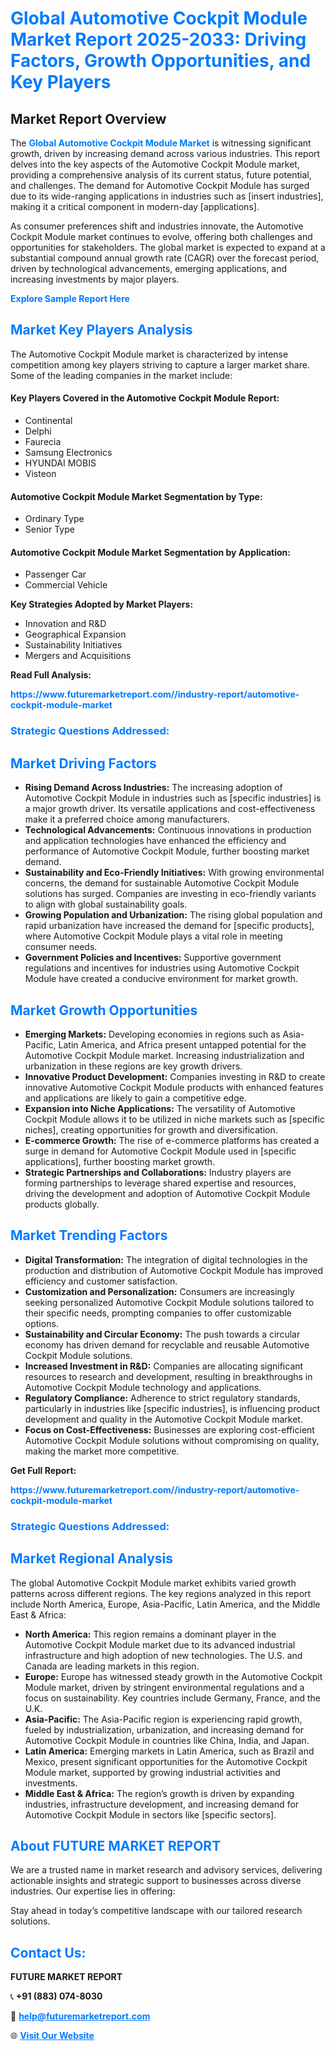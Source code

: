 <h1 style="color: #007BFF;">Global Automotive Cockpit Module Market Report 2025-2033: Driving Factors, Growth Opportunities, and Key Players</h1>

<section id="overview">
<h2>Market Report Overview</h2>
<p>The <a href="https://www.futuremarketreport.com//industry-report/automotive-cockpit-module-market" style="color: #007BFF; text-decoration: none;"><strong>Global Automotive Cockpit Module Market</strong></a> is witnessing significant growth, driven by increasing demand across various industries. This report delves into the key aspects of the Automotive Cockpit Module market, providing a comprehensive analysis of its current status, future potential, and challenges. The demand for Automotive Cockpit Module has surged due to its wide-ranging applications in industries such as [insert industries], making it a critical component in modern-day [applications].</p>
<p>As consumer preferences shift and industries innovate, the Automotive Cockpit Module market continues to evolve, offering both challenges and opportunities for stakeholders. The global market is expected to expand at a substantial compound annual growth rate (CAGR) over the forecast period, driven by technological advancements, emerging applications, and increasing investments by major players.</p>
</section>

<section id="overview">
<p><a href="https://www.futuremarketreport.com//request-sample/reportId=56159" style="color: #007BFF; text-decoration: none;"><strong>Explore Sample Report Here</strong></a></p>
</section>

<section id="key-players">
<h2 style="color: #007BFF;">Market Key Players Analysis</h2>
<p>The Automotive Cockpit Module market is characterized by intense competition among key players striving to capture a larger market share. Some of the leading companies in the market include:</p>
<h4>Key Players Covered in the Automotive Cockpit Module Report:</h4>
<ul><li>Continental</li><li>Delphi</li><li>Faurecia</li><li>Samsung Electronics</li><li>HYUNDAI MOBIS</li><li>Visteon</li></ul>
<h4>Automotive Cockpit Module Market Segmentation by Type:</h4>
<ul><li>Ordinary Type</li><li>Senior Type</li></ul>

<h4>Automotive Cockpit Module Market Segmentation by Application:</h4>
<ul><li>Passenger Car</li><li>Commercial Vehicle</li></ul>
<p><strong>Key Strategies Adopted by Market Players:</strong></p>
<ul>
<li>Innovation and R&D</li>
<li>Geographical Expansion</li>
<li>Sustainability Initiatives</li>
<li>Mergers and Acquisitions</li>
</ul>
</section>

<section>
<p><strong>Read Full Analysis: </strong></p><a href="https://www.futuremarketreport.com//industry-report/automotive-cockpit-module-market" style="color: #007BFF; text-decoration: none;"><strong>https://www.futuremarketreport.com//industry-report/automotive-cockpit-module-market</strong></a>
<h3 style="color: #007BFF;">Strategic Questions Addressed:</h3>
</section>

<section id="driving-factors">
<h2 style="color: #007BFF;">Market Driving Factors</h2>
<ul>
<li><strong>Rising Demand Across Industries:</strong> The increasing adoption of Automotive Cockpit Module in industries such as [specific industries] is a major growth driver. Its versatile applications and cost-effectiveness make it a preferred choice among manufacturers.</li>
<li><strong>Technological Advancements:</strong> Continuous innovations in production and application technologies have enhanced the efficiency and performance of Automotive Cockpit Module, further boosting market demand.</li>
<li><strong>Sustainability and Eco-Friendly Initiatives:</strong> With growing environmental concerns, the demand for sustainable Automotive Cockpit Module solutions has surged. Companies are investing in eco-friendly variants to align with global sustainability goals.</li>
<li><strong>Growing Population and Urbanization:</strong> The rising global population and rapid urbanization have increased the demand for [specific products], where Automotive Cockpit Module plays a vital role in meeting consumer needs.</li>
<li><strong>Government Policies and Incentives:</strong> Supportive government regulations and incentives for industries using Automotive Cockpit Module have created a conducive environment for market growth.</li>
</ul>
</section>

<section id="growth-opportunities">
<h2 style="color: #007BFF;">Market Growth Opportunities</h2>
<ul>
<li><strong>Emerging Markets:</strong> Developing economies in regions such as Asia-Pacific, Latin America, and Africa present untapped potential for the Automotive Cockpit Module market. Increasing industrialization and urbanization in these regions are key growth drivers.</li>
<li><strong>Innovative Product Development:</strong> Companies investing in R&D to create innovative Automotive Cockpit Module products with enhanced features and applications are likely to gain a competitive edge.</li>
<li><strong>Expansion into Niche Applications:</strong> The versatility of Automotive Cockpit Module allows it to be utilized in niche markets such as [specific niches], creating opportunities for growth and diversification.</li>
<li><strong>E-commerce Growth:</strong> The rise of e-commerce platforms has created a surge in demand for Automotive Cockpit Module used in [specific applications], further boosting market growth.</li>
<li><strong>Strategic Partnerships and Collaborations:</strong> Industry players are forming partnerships to leverage shared expertise and resources, driving the development and adoption of Automotive Cockpit Module products globally.</li>
</ul>
</section>

<section id="trending-factors">
<h2 style="color: #007BFF;">Market Trending Factors</h2>
<ul>
<li><strong>Digital Transformation:</strong> The integration of digital technologies in the production and distribution of Automotive Cockpit Module has improved efficiency and customer satisfaction.</li>
<li><strong>Customization and Personalization:</strong> Consumers are increasingly seeking personalized Automotive Cockpit Module solutions tailored to their specific needs, prompting companies to offer customizable options.</li>
<li><strong>Sustainability and Circular Economy:</strong> The push towards a circular economy has driven demand for recyclable and reusable Automotive Cockpit Module solutions.</li>
<li><strong>Increased Investment in R&D:</strong> Companies are allocating significant resources to research and development, resulting in breakthroughs in Automotive Cockpit Module technology and applications.</li>
<li><strong>Regulatory Compliance:</strong> Adherence to strict regulatory standards, particularly in industries like [specific industries], is influencing product development and quality in the Automotive Cockpit Module market.</li>
<li><strong>Focus on Cost-Effectiveness:</strong> Businesses are exploring cost-efficient Automotive Cockpit Module solutions without compromising on quality, making the market more competitive.</li>
</ul>
</section>

<section>
<p><strong>Get Full Report: </strong></p><a href="https://www.futuremarketreport.com//industry-report/automotive-cockpit-module-market" style="color: #007BFF; text-decoration: none;"><strong>https://www.futuremarketreport.com//industry-report/automotive-cockpit-module-market</strong></a>
<h3 style="color: #007BFF;">Strategic Questions Addressed:</h3>
</section>


<section id="regional-analysis">
<h2 style="color: #007BFF;">Market Regional Analysis</h2>
<p>The global Automotive Cockpit Module market exhibits varied growth patterns across different regions. The key regions analyzed in this report include North America, Europe, Asia-Pacific, Latin America, and the Middle East & Africa:</p>
<ul>
<li><strong>North America:</strong> This region remains a dominant player in the Automotive Cockpit Module market due to its advanced industrial infrastructure and high adoption of new technologies. The U.S. and Canada are leading markets in this region.</li>
<li><strong>Europe:</strong> Europe has witnessed steady growth in the Automotive Cockpit Module market, driven by stringent environmental regulations and a focus on sustainability. Key countries include Germany, France, and the U.K.</li>
<li><strong>Asia-Pacific:</strong> The Asia-Pacific region is experiencing rapid growth, fueled by industrialization, urbanization, and increasing demand for Automotive Cockpit Module in countries like China, India, and Japan.</li>
<li><strong>Latin America:</strong> Emerging markets in Latin America, such as Brazil and Mexico, present significant opportunities for the Automotive Cockpit Module market, supported by growing industrial activities and investments.</li>
<li><strong>Middle East & Africa:</strong> The region’s growth is driven by expanding industries, infrastructure development, and increasing demand for Automotive Cockpit Module in sectors like [specific sectors].</li>
</ul>
</section>

<footer>
<h2 style="color: #007BFF;">About FUTURE MARKET REPORT</h2>
<p>We are a trusted name in market research and advisory services, delivering actionable insights and strategic support to businesses across diverse industries. Our expertise lies in offering:</p>

<p>Stay ahead in today’s competitive landscape with our tailored research solutions.</p>

<h2 style="color: #007BFF;">Contact Us:</h2>
<p><strong>FUTURE MARKET REPORT</strong></p>
<p>📞 <strong>+91 (883) 074-8030</strong></p>
<p>📧 <strong><a href="mailto:help@futuremarketreport.com" style="color: #007BFF;">help@futuremarketreport.com</a></strong></p>
<p>🌐 <strong><a href="https://www.futuremarketreport.com/" style="color: #007BFF;">Visit Our Website</a></strong></p>
</footer>